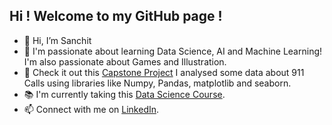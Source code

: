 ## Hi ! Welcome to my GitHub page !
- 👋 Hi, I’m Sanchit 
- 🤖 I'm passionate about learning Data Science, AI and Machine Learning! I'm also passionate about Games and Illustration.
- 👀 Check it out this [Capstone Project](https://github.com/Actionary5/Notebook/blob/master/Projects/911%20Calls%20Capstone%20Project.ipynb) I analysed some data about 911 Calls using libraries like Numpy, Pandas, matplotlib and seaborn.
- 📚 I'm currently taking this [Data Science Course](https://www.udemy.com/course/python-for-data-science-and-machine-learning-bootcamp/).
- 📫 Connect with me on [LinkedIn](https://www.linkedin.com/in/stomar5).
